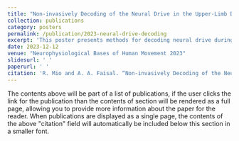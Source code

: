 ```yaml
---
title: "Non-invasively Decoding of the Neural Drive in the Upper-Limb During Individual Finger Movements"
collection: publications
category: posters
permalink: /publication/2023-neural-drive-decoding
excerpt: 'This poster presents methods for decoding neural drive during finger movements non-invasively.'
date: 2023-12-12
venue: "Neurophysiological Bases of Human Movement 2023"
slidesurl: ' '
paperurl: ' '
citation: 'R. Mio and A. A. Faisal. “Non-invasively Decoding of the Neural Drive in the Upper-Limb During Individual Finger Movements”, Neurophysiological Bases of Human Movement 2023.'
---
```


The contents above will be part of a list of publications, if the user clicks the link for the publication than the contents of section will be rendered as a full page, allowing you to provide more information about the paper for the reader. When publications are displayed as a single page, the contents of the above "citation" field will automatically be included below this section in a smaller font.
